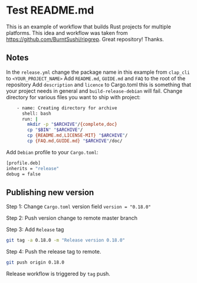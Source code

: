 # Test README.md

This is an example of workflow that builds Rust projects for multiple platforms.
This idea and workflow was taken from https://github.com/BurntSushi/ripgrep. Great repository! Thanks.

## Notes

In the `release.yml` change the package name in this example from `clap_cli` to `<YOUR_PROJECT_NAME>`
Add `README.md`, `GUIDE.md` and `FAQ` to the root of the repository
Add `description` and `licence` to Cargo.toml this is something that your project needs in general and `build-release-debian` will fail.
Change directory for various files you want to ship with project:
```bash
    - name: Creating directory for archive
      shell: bash
      run: |
        mkdir -p "$ARCHIVE"/{complete,doc}
        cp "$BIN" "$ARCHIVE"/
        cp {README.md,LICENSE-MIT} "$ARCHIVE"/
        cp {FAQ.md,GUIDE.md} "$ARCHIVE"/doc/
```
Add `Debian` profile to your `Cargo.toml`:
```bash
[profile.deb]
inherits = "release"
debug = false
```

## Publishing new version

Step 1:
Change `Cargo.toml` version field `version = "0.18.0"`

Step 2: 
Push version change to remote master branch

Step 3:
Add `Release` tag
```bash
git tag -a 0.18.0 -m "Release version 0.18.0"
```

Step 4:
Push the release tag to remote.
```bash
git push origin 0.18.0 
```
Release workflow is triggered by `tag` push.
